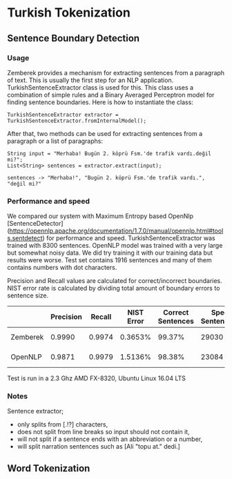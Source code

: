 Turkish Tokenization
============

## Sentence Boundary Detection

### Usage

Zemberek provides a mechanism for extracting sentences from a paragraph of text. This is usually the first step
 for an NLP application. TurkishSentenceExtractor class is used for this. This class uses 
 a combination of simple rules and a Binary Averaged Perceptron model for finding 
 sentence boundaries. Here is how to instantiate the class:
 
    TurkishSentenceExtractor extractor = TurkishSentenceExtractor.fromInternalModel();

After that, two methods can be used for extracting sentences from a paragraph or a list
     of paragraphs:

    String input = "Merhaba! Bugün 2. köprü Fsm.'de trafik vardı.değil mi?";     
    List<String> sentences = extractor.extract(input);

    sentences -> "Merhaba!", "Bugün 2. köprü Fsm.'de trafik vardı.", "değil mi?"

### Performance and speed

We compared our system with Maximum Entropy based OpenNlp 
[SentenceDetector] (https://opennlp.apache.org/documentation/1.7.0/manual/opennlp.html#tools.sentdetect) for performance and speed.
 TurkishSentenceExtractor was trained with 8300 sentences.  OpenNLP model was
 trained with a very large but somewhat noisy data. We did try training it with our training data but results were worse.
 Test set contains 1916 sentences and many of them contains numbers with dot characters.

Precision and Recall values are calculated for correct/incorrect boundaries. NIST error rate is calculated 
by dividing total amount of boundary errors to sentence size.

|            | Precision| Recall   | NIST Error| Correct Sentences | Speed Sentences/s| Model Size |
|------------|----------|----------|-----------|-------------------|------------------|------------|
| Zemberek   |  0.9990  | 0.9974   |  0.3653%  |  99.37%           |  29030           |  10.1 KB   |
| OpenNLP    |  0.9871  | 0.9979   |  1.5136%  |  98.38%           |  23084           |  3.3 MB    |

Test is run in a 2.3 Ghz AMD FX-8320, Ubuntu Linux 16.04 LTS

### Notes

Sentence extractor;

- only splits from [.!?] characters,
- does not split from line breaks so input should not contain it,
- will not split if a sentence ends with an abbreviation or a number,
- will split narration sentences such as [Ali "topu at." dedi.]

## Word Tokenization




